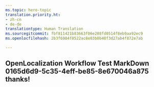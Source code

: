 ```yaml
---
ms.topic: hero-topic
translation.priority.ht:
- zh-cn
- de-de
translationtype: Human Translation
ms.sourcegitcommit: fbf811421b83663f06e288fd0514f8eb9aa92ec9
ms.openlocfilehash: 2b3f6984f8522ac8e03b0b48f3d27ab4f872e7ab

---
```

## OpenLocalization Workflow Test MarkDown 0165d6d9-5c35-4eff-be85-8e670046a875 thanks!



<!--HONumber=Aug16_HO1-->


